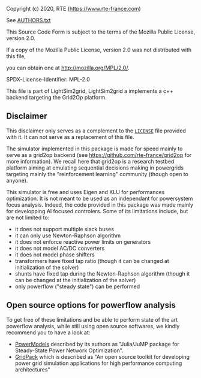 Copyright (c) 2020, RTE (https://www.rte-france.com)

See [AUTHORS.txt](AUTHORS.txt)

This Source Code Form is subject to the terms of the Mozilla Public License, version 2.0.

If a copy of the Mozilla Public License, version 2.0 was not distributed with this file,

you can obtain one at http://mozilla.org/MPL/2.0/.

SPDX-License-Identifier: MPL-2.0

This file is part of LightSim2grid, LightSim2grid a implements a c++ backend targeting the Grid2Op platform.

Disclaimer
----------
This disclaimer only serves as a complement to the [`LICENSE`](LICENSE.md) file provided with it. It can not serve as a 
replacement of this file.

The simulator implemented in this package is made for speed mainly to serve as a grid2op backend (see
https://github.com/rte-france/grid2op for more information). We recall here that grid2op is a research testbed platform
aiming at emulating sequential decisions making in powergrids targeting mainly the "reinforcement learning"
community (though open to anyone).

This simulator is free and uses Eigen and KLU for performances optimization. It is not meant to be used as an 
independant for powersystem focus analysis. Indeed, the code provided in this package was made mainly for
developping AI focused controlers. Some of its limitations include, but are not limited to:

- it does not support multiple slack buses
- it can only use Newton-Raphson algorithm
- it does not enforce reactive power limits on generators
- it does not model AC/DC converters
- it does not model phase shifters
- transformers have fixed tap ratio (though it can be changed at initialization of the solver)
- shunts have fixed tap during the Newton-Raphson algorithm (though it can be changed at the initialization of the solver)
- only powerflow ("steady state") can be performed

Open source options for powerflow analysis
--------------------------------------------------
To get free of these limitations and be able to perform state of the art powerflow analysis, 
while still using open source softwares, we kindly recommend you to have a look at:
- [PowerModels](https://lanl-ansi.github.io/PowerModels.jl/stable/) described by its authors as "Julia/JuMP package 
  for Steady-State Power Network Optimization".
- [GridPack](https://www.gridpack.org/wiki/index.php/Main_Page) which is described as "An open source toolkit for 
  developing power grid simulation applications for high performance computing architectures"



